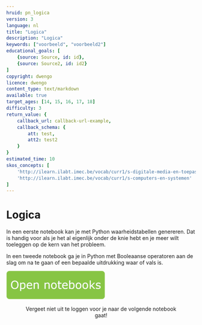 ```yaml
---
hruid: pn_logica
version: 3
language: nl
title: "Logica"
description: "Logica"
keywords: ["voorbeeld", "voorbeeld2"]
educational_goals: [
    {source: Source, id: id}, 
    {source: Source2, id: id2}
]
copyright: dwengo
licence: dwengo
content_type: text/markdown
available: true
target_ages: [14, 15, 16, 17, 18]
difficulty: 3
return_value: {
    callback_url: callback-url-example,
    callback_schema: {
        att: test,
        att2: test2
    }
}
estimated_time: 10
skos_concepts: [
    'http://ilearn.ilabt.imec.be/vocab/curr1/s-digitale-media-en-toepassingen', 
    'http://ilearn.ilabt.imec.be/vocab/curr1/s-computers-en-systemen'
]
---
```

# Logica
In een eerste notebook kan je met Python waarheidstabellen genereren. Dat is handig voor als je het al eigenlijk onder de knie hebt en je meer wilt toeleggen op de kern van het probleem. 

In een tweede notebook ga je in Python met Booleaanse operatoren aan de slag om na te gaan of een bepaalde uitdrukking waar of vals is.  

[![](embed/Knop.png "Knop")](https://kiks.ilabt.imec.be/jupyterhub/?id=0600 "Notebooks logica")
<figure>
    <figcaption align = "center">Vergeet niet uit te loggen voor je naar de volgende notebook gaat!</figcaption>
</figure>

